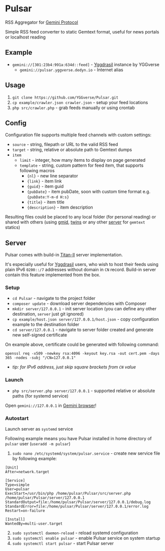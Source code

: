 # Pulsar

RSS Aggregator for [Gemini Protocol](https://geminiprotocol.net)

Simple RSS feed converter to static Gemtext format, useful for news portals or localhost reading

## Example

* `gemini://[301:23b4:991a:634d::feed]` - [Yggdrasil](https://github.com/yggdrasil-network/yggdrasil-go) instance by YGGverse
  * `gemini://pulsar.yggverse.dedyn.io` - Internet alias

## Usage

1. `git clone https://github.com/YGGverse/Pulsar.git`
2. `cp example/crawler.json crawler.json` - setup your feed locations
3. `php src/crawler.php` - grab feeds manually or using crontab

## Config

Configuration file supports multiple feed channels with custom settings:

* `source` - string, filepath or URL to the valid RSS feed
* `target` - string, relative or absolute path to Gemtext dumps
* `item`
  * `limit` - integer, how many items to display on page generated
  * `template` - string, custom pattern for feed item, that supports following macros
    * `{nl}` - new line separator
    * `{link}` - item link
    * `{guid}` - item guid
    * `{pubDate}` - item pubDate, soon with custom time format e.g. `{pubDate:Y-m-d H:s}`
    * `{title}` - item title
    * `{description}` - item description

Resulting files could be placed to any local folder (for personal reading) or shared with others (using [gmid](https://github.com/omar-polo/gmid), [twins](https://code.rocket9labs.com/tslocum/twins) or any other [server](https://github.com/kr1sp1n/awesome-gemini#servers) for `gemtext` statics)

## Server

Pulsar comes with build-in [Titan-II](https://github.com/YGGverse/titan-II) server implementation.

It's especially useful for [Yggdrasil](https://github.com/yggdrasil-network/yggdrasil-go) users, who wish to host their feeds using plain IPv6 `0200::/7` addresses without domain in `CN` record. Build-in server contain this feature implemented from the box.

### Setup

* `cd Pulsar` - navigate to the project folder
* `composer update` - download server dependencies with Composer
* `mkdir server/127.0.0.1` - init server location (you can define any other destination, `server` just git ignored)
* `cp example/host.json server/127.0.0.1/host.json` - copy configuration example to the destination folder
* `cd server/127.0.0.1` - navigate to server folder created and generate new self-signed certificate

On example above, certificate could be generated with following command:

```
openssl req -x509 -newkey rsa:4096 -keyout key.rsa -out cert.pem -days 365 -nodes -subj "/CN=127.0.0.1"
```

* _tip: for IPv6 address, just skip square brackets from `CN` value_

### Launch

* `php src/server.php server/127.0.0.1` - supported relative or absolute paths (for systemd service)

Open `gemini://127.0.0.1` in [Gemini browser](https://github.com/kr1sp1n/awesome-gemini#clients)!

### Autostart

Launch server as `systemd` service

Following example means you have Pulsar installed in home directory of `pulsar` user (`useradd -m pulsar`)

1. `sudo nano /etc/systemd/system/pulsar.service` - create new service file by following example:

``` /etc/systemd/system/pulsar.service
[Unit]
After=network.target

[Service]
Type=simple
User=pulsar
ExecStart=/usr/bin/php /home/pulsar/Pulsar/src/server.php /home/pulsar/Pulsar/server/127.0.0.1
StandardOutput=file:/home/pulsar/Pulsar/server/127.0.0.1/debug.log
StandardError=file:/home/pulsar/Pulsar/server/127.0.0.1/error.log
Restart=on-failure

[Install]
WantedBy=multi-user.target
```

2. `sudo systemctl daemon-reload` - reload systemd configuration
3. `sudo systemctl enable pulsar` - enable Pulsar service on system startup
4. `sudo systemctl start pulsar` - start Pulsar server